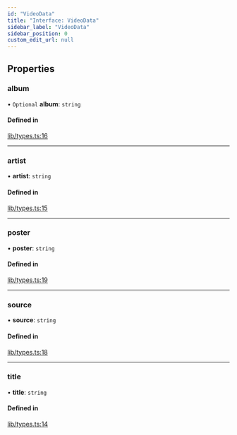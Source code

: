 ```yaml
---
id: "VideoData"
title: "Interface: VideoData"
sidebar_label: "VideoData"
sidebar_position: 0
custom_edit_url: null
---
```


## Properties

### album

• `Optional` **album**: `string`

#### Defined in

[lib/types.ts:16](https://github.com/RedstoneWizard08/YouTubePlayer/blob/f74ca40/lib/types.ts#L16)

___

### artist

• **artist**: `string`

#### Defined in

[lib/types.ts:15](https://github.com/RedstoneWizard08/YouTubePlayer/blob/f74ca40/lib/types.ts#L15)

___

### poster

• **poster**: `string`

#### Defined in

[lib/types.ts:19](https://github.com/RedstoneWizard08/YouTubePlayer/blob/f74ca40/lib/types.ts#L19)

___

### source

• **source**: `string`

#### Defined in

[lib/types.ts:18](https://github.com/RedstoneWizard08/YouTubePlayer/blob/f74ca40/lib/types.ts#L18)

___

### title

• **title**: `string`

#### Defined in

[lib/types.ts:14](https://github.com/RedstoneWizard08/YouTubePlayer/blob/f74ca40/lib/types.ts#L14)
